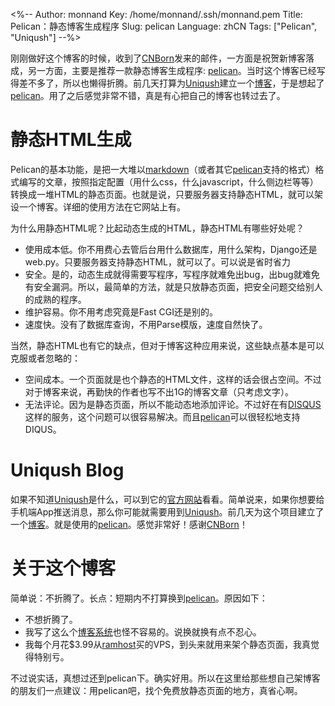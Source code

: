<%--
Author: monnand
Key: /home/monnand/.ssh/monnand.pem
Title: Pelican：静态博客生成程序
Slug: pelican
Language: zhCN
Tags: ["Pelican", "Uniqush"]
--%>

刚刚做好这个博客的时候，收到了[CNBorn](http://cnborn.net)发来的邮件，一方面是祝贺新博客落成，另一方面，主要是推荐一款静态博客生成程序:
[pelican](http://pelican.readthedocs.org)。当时这个博客已经写得差不多了，所以也懒得折腾。前几天打算为[Uniqush](http://uniqush.org)建立一个[博客](http://blog.uniqush.org)，于是想起了[pelican](http://pelican.readthedocs.org)。用了之后感觉非常不错，真是有心把自己的博客也转过去了。

# 静态HTML生成 #

Pelican的基本功能，是把一大堆以[markdown](http://daringfireball.net/projects/markdown/)（或者其它[pelican](http://pelican.readthedocs.org)支持的格式）格式编写的文章，按照指定配置（用什么css，什么javascript，什么侧边栏等等）转换成一堆HTML的静态页面。也就是说，只要服务器支持静态HTML，就可以架设一个博客。详细的使用方法在它网站上有。

为什么用静态HTML呢？比起动态生成的HTML，静态HTML有哪些好处呢？

- 使用成本低。你不用费心去管后台用什么数据库，用什么架构，Django还是web.py。只要服务器支持静态HTML，就可以了。可以说是省时省力
- 安全。是的，动态生成就得需要写程序，写程序就难免出bug，出bug就难免有安全漏洞。所以，最简单的方法，就是只放静态页面，把安全问题交给别人的成熟的程序。
- 维护容易。你不用考虑究竟是Fast CGI还是别的。
- 速度快。没有了数据库查询，不用Parse模版，速度自然快了。

当然，静态HTML也有它的缺点，但对于博客这种应用来说，这些缺点基本是可以克服或者忽略的：

- 空间成本。一个页面就是也个静态的HTML文件，这样的话会很占空间。不过对于博客来说，再勤快的作者也写不出1G的博客文章（只考虑文字）。
- 无法评论。因为是静态页面，所以不能动态地添加评论。不过好在有[DISQUS](http://disqus.com)这样的服务，这个问题可以很容易解决。而且[pelican](http://pelican.readthedocs.org)可以很轻松地支持DIQUS。

# Uniqush Blog #

如果不知道[Uniqush](http://uniqush.org)是什么，可以到它的[官方网站](http://uniqush.org)看看。简单说来，如果你想要给手机端App推送消息，那么你可能就需要用到[Uniqush](http://uniqush.org)。前几天为这个项目建立了一个[博客](http://blog.uniqush.org)。就是使用的[pelican](http://pelican.readthedocs.org)。感觉非常好！感谢[CNBorn](http://cnborn.net)！

# 关于这个博客 #

简单说：不折腾了。长点：短期内不打算换到[pelican](http://pelican.readthedocs.org)。原因如下：

- 不想折腾了。
- 我写了这么个[博客系统](http://github.com/monnand/myblog)也怪不容易的。说换就换有点不忍心。
- 我每个月花$3.99从[ramhost](http://ramhost.us)买的VPS，到头来就用来架个静态页面，我真觉得特别亏。

不过说实话，真想过还到pelican下。确实好用。所以在这里给那些想自己架博客的朋友们一点建议：用pelican吧，找个免费放静态页面的地方，真省心啊。

